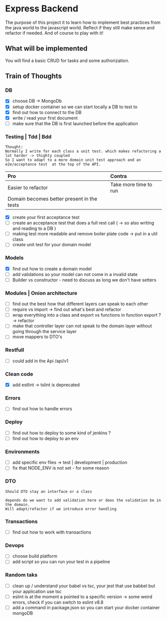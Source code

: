 # Express Backend

The purpose of this project it to learn how to implement best practices from the java world to the javascript world.
Reflect if they still make sense and refactor if needed. And of course to play with it!

## What will be implemented

You will find a basic CRUD for tasks and some authorization.

## Train of Thoughts

### DB

- [x] choose DB -> MongoDb
- [x] setup docker container so we can start locally a DB to test to
- [x] find out how to connect to the DB
- [x] write / read your first document
- [ ] make sure that the DB is first launched before the application

### Testing | Tdd | Bdd

```
Thought:
Normally I write for each class a unit test. which makes refactoring a lot harder -> thighty coupled
So I want to adapt to a more domain unit test approach and an e2e/acceptance test  at the top of the API.
```

Pro | Contra |
| :--- |:------------|
Easier to refactor  | Take more time to run |
Domain becomes better present in the tests  |

- [x] create your first acceptance test
- [ ] create an acceptance test that does a full rest call ( -> so also writing and reading to a DB )
- [ ] making test more readable and remove boiler plate code -> put in a util class
- [ ] create unit test for your domain model

### Models

- [x] find out how to create a domain model
- [ ] add validations so your model can not come in a invalid state
- [ ] Builder vs constructor - need to discuss as long we don't have setters

### Modules | Onion architecture

- [ ] find out the best how that different layers can speak to each other
- [ ] require vs import -> find out what's best and refactor
- [ ] wrap everything into a class and export vs functions in function export ? -> refactor
- [ ] make that controller layer can not speak to the domain layer without going through the service layer 
- [ ] move mappers to DTO's 

### Restfull

- [ ] could add in the Api /api/v1 

### Clean code

- [x] add estlint -> tslint is deprecated 


### Errors

- [ ] find out how to handle errors


### Deploy 

- [ ] find out how to deploy to some kind of jenkins ?
- [ ] find out how to deploy to an env

### Environments

- [ ] add specific env files -> test | development | production
- [ ] fix that NODE_ENV is not set - for some reason 

### DTO
```
Should DTO stay an interface or a class

depends do we want to add validation here or does the validation be in the domain.
Will adapt/refactor if we introduce error handling
```

### Transactions

- [ ] find out how to work with transactions

### Devops

- [ ] choose build platform
- [ ] add script so you can run your test in a pipeline

### Random taks

- [ ] clean up / understand your babel vs tsc, your jest that use babbel but your application use tsc
- [ ] eslint is at the moment a pointed to a specific version -> some weird errors, check if you can switch to eslint v8.8
- [ ] add a command in package.json so you can start your docker container mongoDB
